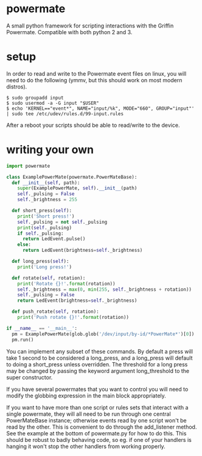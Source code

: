 powermate
=========

A small python framework for scripting interactions with the Griffin Powermate. Compatible with both python 2 and 3.

setup
=========

In order to read and write to the Powermate event files on linux, you will need
to do the following (ymmv, but this should work on most modern distros).

```shellsession
$ sudo groupadd input
$ sudo usermod -a -G input "$USER"
$ echo 'KERNEL=="event*", NAME="input/%k", MODE="660", GROUP="input"' | sudo tee /etc/udev/rules.d/99-input.rules
```

After a reboot your scripts should be able to read/write to the device.

writing your own
========

```python
import powermate

class ExamplePowerMate(powermate.PowerMateBase):
  def __init__(self, path):
    super(ExamplePowerMate, self).__init__(path)
    self._pulsing = False
    self._brightness = 255

  def short_press(self):
    print('Short press!')
    self._pulsing = not self._pulsing
    print(self._pulsing)
    if self._pulsing:
      return LedEvent.pulse()
    else:
      return LedEvent(brightness=self._brightness)

  def long_press(self):
    print('Long press!')

  def rotate(self, rotation):
    print('Rotate {}!'.format(rotation))
    self._brightness = max(0, min(255, self._brightness + rotation))
    self._pulsing = False
    return LedEvent(brightness=self._brightness)

  def push_rotate(self, rotation):
    print('Push rotate {}!'.format(rotation))

if __name__ == '__main__':
  pm = ExamplePowerMate(glob.glob('/dev/input/by-id/*PowerMate*')[0])
  pm.run()
```

You can implement any subset of these commands. By default a press will take
1 second to be considered a long\_press, and a long\_press will default to
doing a short\_press unless overridden. The threshold for a long press may
be changed by passing the keyword argument long\_threshold to the super
constructor.

If you have several powermates that you want to control you will need to modify
the globbing expression in the main block appropriately.

If you want to have more than one script or rules sets that interact with a
single powermate, they will all need to be run through one central
PowerMateBase instance; otherwise events read by one script won't be read by
the other. This is convenient to do through the add\_listener method.
See the example at the bottom of powermate.py for how to do this. This should
be robust to badly behaving code, so eg. if one of your handlers is hanging it
won't stop the other handlers from working properly.
